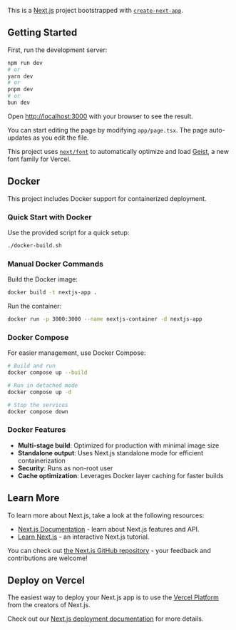 This is a [Next.js](https://nextjs.org) project bootstrapped with [`create-next-app`](https://nextjs.org/docs/app/api-reference/cli/create-next-app).

## Getting Started

First, run the development server:

```bash
npm run dev
# or
yarn dev
# or
pnpm dev
# or
bun dev
```

Open [http://localhost:3000](http://localhost:3000) with your browser to see the result.

You can start editing the page by modifying `app/page.tsx`. The page auto-updates as you edit the file.

This project uses [`next/font`](https://nextjs.org/docs/app/building-your-application/optimizing/fonts) to automatically optimize and load [Geist](https://vercel.com/font), a new font family for Vercel.

## Docker

This project includes Docker support for containerized deployment.

### Quick Start with Docker

Use the provided script for a quick setup:

```bash
./docker-build.sh
```

### Manual Docker Commands

Build the Docker image:

```bash
docker build -t nextjs-app .
```

Run the container:

```bash
docker run -p 3000:3000 --name nextjs-container -d nextjs-app
```

### Docker Compose

For easier management, use Docker Compose:

```bash
# Build and run
docker compose up --build

# Run in detached mode
docker compose up -d

# Stop the services
docker compose down
```

### Docker Features

- **Multi-stage build**: Optimized for production with minimal image size
- **Standalone output**: Uses Next.js standalone mode for efficient containerization
- **Security**: Runs as non-root user
- **Cache optimization**: Leverages Docker layer caching for faster builds

## Learn More

To learn more about Next.js, take a look at the following resources:

- [Next.js Documentation](https://nextjs.org/docs) - learn about Next.js features and API.
- [Learn Next.js](https://nextjs.org/learn) - an interactive Next.js tutorial.

You can check out [the Next.js GitHub repository](https://github.com/vercel/next.js) - your feedback and contributions are welcome!

## Deploy on Vercel

The easiest way to deploy your Next.js app is to use the [Vercel Platform](https://vercel.com/new?utm_medium=default-template&filter=next.js&utm_source=create-next-app&utm_campaign=create-next-app-readme) from the creators of Next.js.

Check out our [Next.js deployment documentation](https://nextjs.org/docs/app/building-your-application/deploying) for more details.
